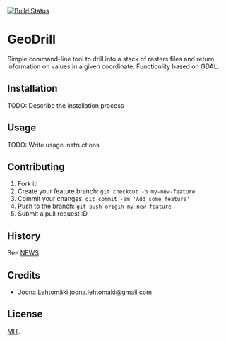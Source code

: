 [![Build Status](https://travis-ci.org/jlehtoma/geodrill.svg?branch=master)](https://travis-ci.org/jlehtoma/geodrill)

# GeoDrill

Simple command-line tool to drill into a stack of rasters files and return information on values in a given coordinate.
Functionlity based on GDAL.

## Installation

TODO: Describe the installation process

## Usage

TODO: Write usage instructions

## Contributing

1. Fork it!
2. Create your feature branch: `git checkout -b my-new-feature`
3. Commit your changes: `git commit -am 'Add some feature'`
4. Push to the branch: `git push origin my-new-feature`
5. Submit a pull request :D

## History

See [NEWS](NEWS.md).

## Credits

- Joona Lehtomäki <joona.lehtomaki@gmail.com>

## License

[MIT](LICENSE.md).
